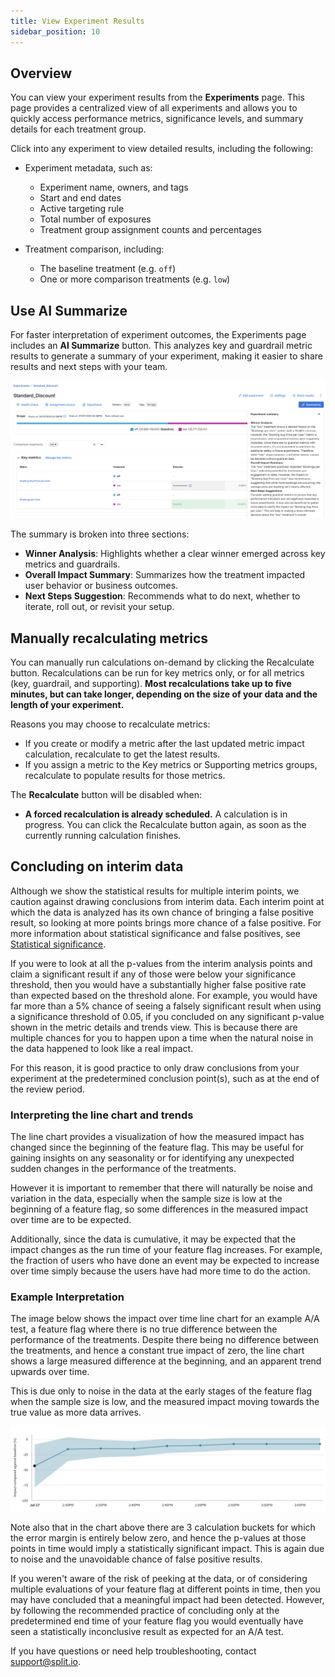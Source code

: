 ```yaml
---
title: View Experiment Results
sidebar_position: 10
---
```


## Overview

You can view your experiment results from the **Experiments** page. This page provides a centralized view of all experiments and allows you to quickly access performance metrics, significance levels, and summary details for each treatment group.

Click into any experiment to view detailed results, including the following:

* Experiment metadata, such as:
  
  - Experiment name, owners, and tags
  - Start and end dates
  - Active targeting rule
  - Total number of exposures
  - Treatment group assignment counts and percentages

* Treatment comparison, including:

  - The baseline treatment (e.g. `off`)
  - One or more comparison treatments (e.g. `low`)

## Use AI Summarize 

For faster interpretation of experiment outcomes, the Experiments page includes an **AI Summarize** button. This analyzes key and guardrail metric results to generate a summary of your experiment, making it easier to share results and next steps with your team.

![Experiment Summary](../../static/summarize.png)

The summary is broken into three sections:

* **Winner Analysis**: Highlights whether a clear winner emerged across key metrics and guardrails.
* **Overall Impact Summary**: Summarizes how the treatment impacted user behavior or business outcomes.
* **Next Steps Suggestion**: Recommends what to do next, whether to iterate, roll out, or revisit your setup.

## Manually recalculating metrics

You can manually run calculations on-demand by clicking the Recalculate button. Recalculations can be run for key metrics only, or for all metrics (key, guardrail, and supporting). **Most recalculations take up to five minutes, but can take longer, depending on the size of your data and the length of your experiment.**

Reasons you may choose to recalculate metrics:

* If you create or modify a metric after the last updated metric impact calculation, recalculate to get the latest results.
* If you assign a metric to the Key metrics or Supporting metrics groups, recalculate to populate results for those metrics.

The **Recalculate** button will be disabled when:

* **A forced recalculation is already scheduled.** A calculation is in progress.  You can click the Recalculate button again, as soon as the currently running calculation finishes.

## Concluding on interim data

Although we show the statistical results for multiple interim points, we caution against drawing conclusions from interim data. Each interim point at which the data is analyzed has its own chance of bringing a false positive result, so looking at more points brings more chance of a false positive. For more information about statistical significance and false positives, see [Statistical significance](/docs/feature-management-experimentation/release-monitoring/metrics/statistical-significance/). 

If you were to look at all the p-values from the interim analysis points and claim a significant result if any of those were below your significance threshold, then you would have a substantially higher false positive rate than expected based on the threshold alone. For example, you would have far more than a 5% chance of seeing a falsely significant result when using a significance threshold of 0.05, if you concluded on any significant p-value shown in the metric details and trends view. This is because there are multiple chances for you to happen upon a time when the natural noise in the data happened to look like a real impact. 

For this reason, it is good practice to only draw conclusions from your experiment at the predetermined conclusion point(s), such as at the end of the review period. 

### Interpreting the line chart and trends

The line chart provides a visualization of how the measured impact has changed since the beginning of the feature flag. This may be useful for gaining insights on any seasonality or for identifying any unexpected sudden changes in the performance of the treatments. 

However it is important to remember that there will naturally be noise and variation in the data, especially when the sample size is low at the beginning of a feature flag, so some differences in the measured impact over time are to be expected. 

Additionally, since the data is cumulative, it may be expected that the impact changes as the run time of your feature flag increases. For example, the fraction of users who have done an event may be expected to increase over time simply because the users have had more time to do the action.

### Example Interpretation

The image below shows the impact over time line chart for an example A/A test, a feature flag where there is no true difference between the performance of the treatments. Despite there being no difference between the treatments, and hence a constant true impact of zero, the line chart shows a large measured difference at the beginning, and an apparent trend upwards over time. 

This is due only to noise in the data at the early stages of the feature flag when the sample size is low, and the measured impact moving towards the true value as more data arrives.

![Line Chart](../../static/line-chart.png)

Note also that in the chart above there are 3 calculation buckets for which the error margin is entirely below zero, and hence the p-values at those points in time would imply a statistically significant impact. This is again due to noise and the unavoidable chance of false positive results.

If you weren't aware of the risk of peeking at the data, or of considering multiple evaluations of your feature flag at different points in time, then you may have concluded that a meaningful impact had been detected. However, by following the recommended practice of concluding only at the predetermined end time of your feature flag you would eventually have seen a statistically inconclusive result as expected for an A/A test. 

If you have questions or need help troubleshooting, contact [support@split.io](mailto:support@split.io).
